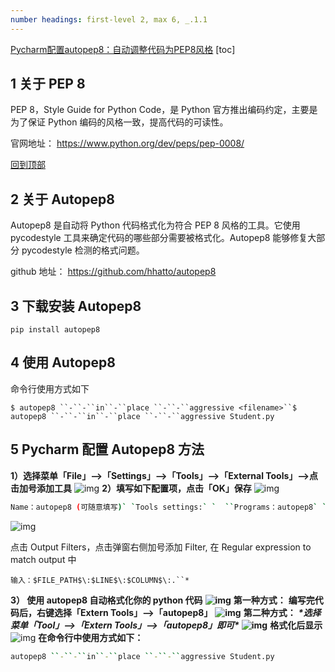 ```yaml
---
number headings: first-level 2, max 6, _.1.1
---
```


[Pycharm配置autopep8：自动调整代码为PEP8风格](https://www.cnblogs.com/xiao-apple36/p/9242069.html)
[toc]

## 1 关于 PEP 8

PEP 8，Style Guide for Python Code，是 Python 官方推出编码约定，主要是为了保证 Python 编码的风格一致，提高代码的可读性。

官网地址： https://www.python.org/dev/peps/pep-0008/

[回到顶部](https://www.cnblogs.com/xiao-apple36/p/9242069.html#_labelTop)

## 2 关于 Autopep8

Autopep8 是自动将 Python 代码格式化为符合 PEP 8 风格的工具。它使用 pycodestyle 工具来确定代码的哪些部分需要被格式化。Autopep8 能够修复大部分 pycodestyle 检测的格式问题。

github 地址： https://github.com/hhatto/autopep8

## 3 下载安装 Autopep8
```
pip install autopep8
```
## 4 使用 Autopep8
命令行使用方式如下
```shell
$ autopep8 ``-``-``in``-``place ``-``-``aggressive <filename>``$ autopep8 ``-``-``in``-``place ``-``-``aggressive Student.py
```
## 5 Pycharm 配置 Autopep8 方法
**1）选择菜单「File」–>「Settings」–>「Tools」–>「External Tools」–>点击加号添加工具**
![img](https://images2018.cnblogs.com/blog/1327694/201806/1327694-20180629101933809-994332024.png)
**2）填写如下配置项，点击「OK」保存**
![img](https://images2018.cnblogs.com/blog/1327694/201806/1327694-20180629100119572-1301893903.png)
```bash
Name：autopep8 (可随意填写)` `Tools settings:` `  ``Programs：autopep8` `  ``Parameters：``-``-``in``-``place ``-``-``aggressive $FilePath$` `  ``Working directory：$ProjectFileDir$
```

![img](https://images2018.cnblogs.com/blog/1327694/201806/1327694-20180629100224334-656990387.png)

点击 Output Filters，点击弹窗右侧加号添加 Filter, 在 Regular expression to match output 中

```
输入：$FILE_PATH$\:$LINE$\:$COLUMN$\:.``*
```
**3） 使用 autopep8 自动格式化你的 python 代码**
**![img](https://images2018.cnblogs.com/blog/1327694/201806/1327694-20180629100509857-1341724214.png)**
**第一种方式：**
**编写完代码后，右键选择「Extern Tools」–>「autopep8」**
**![img](https://images2018.cnblogs.com/blog/1327694/201806/1327694-20180629100606284-839133220.png)**
**第二种方式：**
***\*选择菜单「Tool」–>「Extern Tools」–>「autopep8」即可\****
**![img](https://images2018.cnblogs.com/blog/1327694/201806/1327694-20180629101450642-1546399018.png)**
**格式化后显示**
![img](https://images2018.cnblogs.com/blog/1327694/201806/1327694-20180629100811461-1515084579.png)
**在命令行中使用方式如下：**
```bash
autopep8 ``-``-``in``-``place ``-``-``aggressive Student.py
```
